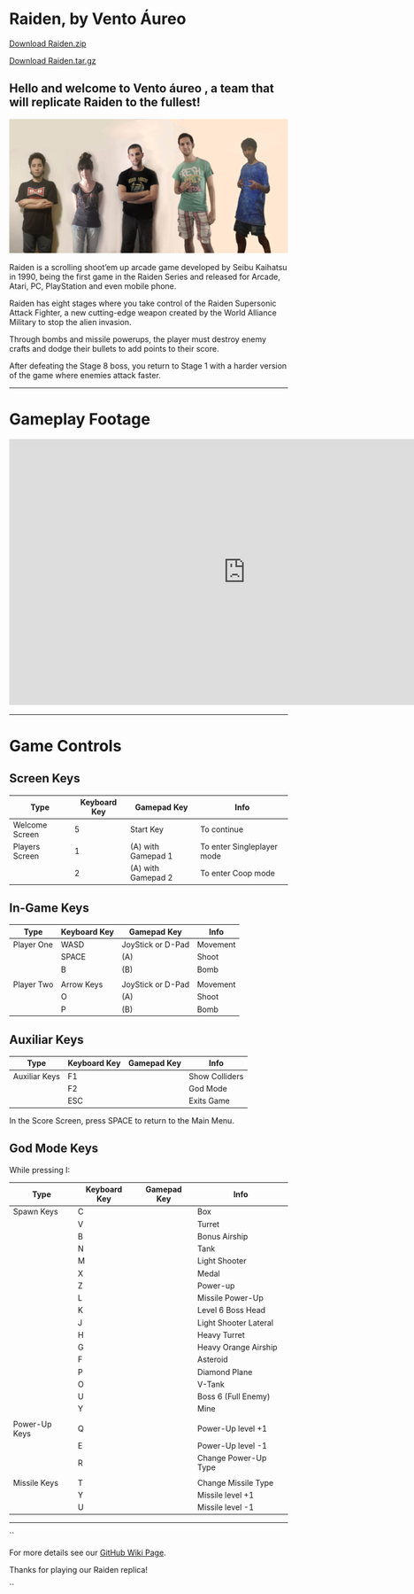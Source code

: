 # Raiden, by Vento Áureo

<a href="https://github.com/Soniaremacha/VentoAureo/archive/Raiden1.0.zip">Download Raiden.zip</a>


<a href="https://github.com/Soniaremacha/VentoAureo/archive/Raiden1.0.tar.gz">Download Raiden.tar.gz</a>


## Hello and welcome to Vento áureo , a team that will replicate Raiden to the fullest!

![Foto](https://github.com/Soniaremacha/VentoAureo/blob/master/Foto%20Grupo.jpg)


Raiden is a scrolling shoot’em up arcade game developed by Seibu Kaihatsu in 1990, being the first game in the Raiden Series and released for Arcade, Atari, PC, PlayStation and even mobile phone.

Raiden has eight stages where you take control of the Raiden Supersonic Attack Fighter, a new cutting-edge weapon created by the World Alliance Military to stop the alien invasion.

Through bombs and missile powerups, the player must destroy enemy crafts and dodge their bullets to add points to their score.

After defeating the Stage 8 boss, you return to Stage 1 with a harder version of the game where enemies attack faster.

---


# Gameplay Footage

<iframe width="854" height="480" src="https://www.youtube.com/embed/7QY-pVGliTE" frameborder="0" allowfullscreen></iframe>

---

# Game Controls

## Screen Keys

|Type|Keyboard Key|Gamepad Key|Info|
|----|------------|-----------|----|
| Welcome Screen   | 5 | Start Key  | To continue |
| Players Screen   | 1 | (A) with Gamepad 1   | To enter Singleplayer mode |
|                  | 2 | (A) with Gamepad 2   | To enter Coop mode |


## In-Game Keys

|Type|Keyboard Key|Gamepad Key|Info|
|----|------------|-----------|----|
| Player One    | WASD | JoyStick or D-Pad | Movement |
|               | SPACE | (A) | Shoot |
|               | B | (B) | Bomb |
|               |  |  |  |
| Player Two    | Arrow Keys | JoyStick or D-Pad | Movement |
|               | O | (A) | Shoot |
|               | P | (B) | Bomb |


## Auxiliar Keys

|Type|Keyboard Key|Gamepad Key|Info|
|----|------------|-----------|----|
| Auxiliar Keys | F1 |  | Show Colliders |
|               | F2 |  | God Mode |
|               | ESC |  | Exits Game |

In the Score Screen, press SPACE to return to the Main Menu.


## God Mode Keys

While pressing I:

|Type|Keyboard Key|Gamepad Key|Info|
|----|------------|-----------|----|
| Spawn Keys    | C |  | Box |
|               | V |  | Turret |
|               | B |  | Bonus Airship |
|               | N |  | Tank |
|               | M |  | Light Shooter |
|               | X |  | Medal |
|               | Z |  | Power-up |
|               | L |  | Missile Power-Up |
|               | K |  | Level 6 Boss Head |
|               | J |  | Light Shooter Lateral |
|               | H |  | Heavy Turret |
|               | G |  | Heavy Orange Airship |
|               | F |  | Asteroid |
|               | P |  | Diamond Plane |
|               | O |  | V-Tank |
|               | U |  | Boss 6 (Full Enemy) |
|               | Y |  | Mine |
|               |   |  |  |
| Power-Up Keys | Q |  | Power-Up level +1 |
|               | E |  | Power-Up level -1 |
|               | R |  | Change Power-Up Type |
|               |   |  |  |
| Missile Keys  | T |  | Change Missile Type |
|               | Y |  | Missile level +1 |
|               | U |  | Missile level -1 |

---
``

For more details see our [GitHub Wiki Page](https://github.com/Soniaremacha/VentoAureo/wiki).

Thanks for playing our Raiden replica!

``
